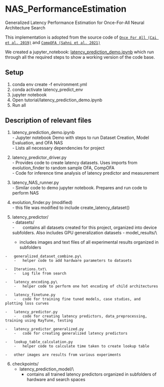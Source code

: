 # NAS_PerformanceEstimation
Generalized Latency Performance Estimation for Once-For-All Neural Architecture Search

This implementation is adopted from the source code of 
[`Once For All (Cai et al. 2019)`](https://github.com/mit-han-lab/once-for-all) and [`CompOFA (Sahni et al. 2021)`](https://github.com/compofa-blind-review/compofa-iclr21)

We created a jupyter_notebook: [latency_prediction_demo.ipynb](https://github.com/RhythmSyed/NAS_PerformanceEstimation/blob/main/tutorial/latency_prediction_demo.ipynb) which run through
all the required steps to show a working version of the code base.


## Setup
1. conda env create -f environment.yml
2. conda activate latency_predict_env
3. jupyter notebook
4. Open tutorial/latency_prediction_demo.ipynb
5. Run all


## Description of relevant files

1.   latency_prediction_demo.ipynb\
    -   Jupyter notebook Demo with steps to run Dataset Creation, Model Evaluation, and OFA NAS\
    -   Lists all necessary dependencies for project

2.   latency_predictor_driver.py\
    -   Provides code to create latency datasets. Uses imports from evolution_finder to random sample OFA, CompOFA\
    -   Code for inference time analysis of latency predictor and measurement

3.   latency_NAS_runner.py\
    -   Similar code to demo jupyter notebook. Prepares and run code to perform NAS

4.   evolution_finder.py (modified)\
    -   this file was modified to include create_latency_dataset()

5.   latency_predictor/\
    -   datasets/\
    -   &nbsp;&nbsp;&nbsp;&nbsp;&nbsp;&nbsp;contains all datasets created for this project, organized into device subfolders. Also includes GPU generalization datasets
    -   model_results/\
        -   includes images and text files of all experimental results organized in subfolders
    
    -   generalized_dataset_combine.py\
        -   helper code to add hardware parameters to datasets
    
    -   Iterations.txt\
        -   Log file from search
    
    -   latency_encoding.py\
        -   helper code to perform one hot encoding of child architectures
    
    -   latency_finetune.py
        -   code for training fine tuned models, case studies, and plotting loss curves
    
    -   latency_predictor.py
        -   code for creating latency predictors, data_preprocessing, training using RayTune, testing
    
    -   latency_predictor_generalized.py
        -   code for creating generalized latency predictors
    
    -   lookup_table_calculation.py
        -   helper code to calculate time taken to create lookup table
    
    -   other images are results from various experiments


6. checkpoints/
    -   latency_prediction_model/\
        -   contains all trained latency predictors organized in subfolders of hardware and search spaces
